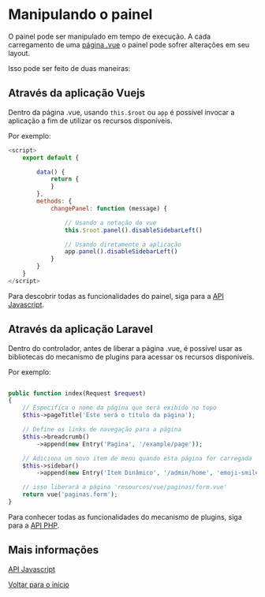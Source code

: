 # Manipulando o painel

O painel pode ser manipulado em tempo de execução. A cada carregamento de uma [página .vue](](paginas.md)) o painel pode sofrer alterações em seu layout. 

Isso pode ser feito de duas maneiras:

## Através da aplicação Vuejs

Dentro da página .vue, usando `this.$root` ou `app` é possível invocar a aplicação a fim de utilizar os recursos disponíveis.

Por exemplo:

```javascript
<script>
    export default {

        data() {
            return {
            }
        },
        methods: {
            changePanel: function (message) {

                // Usando a notação do vue
                this.$root.panel().disableSidebarLeft()

                // Usando diretamente a aplicação
                app.panel().disableSidebarLeft()
            }
        }
    }
</script>
```

Para descobrir todas as funcionalidades do painel, siga para a [API Javascript](api-js.md).


## Através da aplicação Laravel

Dentro do controlador, antes de liberar a página .vue, é possível usar as bibliotecas do mecanismo de plugins para acessar os recursos disponíveis.

Por exemplo:

```php

public function index(Request $request)
{
    // Especifica o nome da página que será exibido no topo
    $this->pageTitle('Este será o título da página');

    // Define os links de navegação para a página 
    $this->breadcrumb()
        ->append(new Entry('Pagina', '/example/page'));

    // Adiciona um novo item de menu quando esta página for carregada
    $this->sidebar()
        ->append(new Entry('Item Dinâmico', '/admin/home', 'emoji-smile'));

    // isso liberará a página 'resources/vue/paginas/form.vue'
    return vue('paginas.form');
}
```

Para conhecer todas as funcionalidades do mecanismo de plugins, siga para a [API PHP](api-php.md).


## Mais informações

[API Javascript](api-js.md)

[Voltar para o início](../readme.md)
